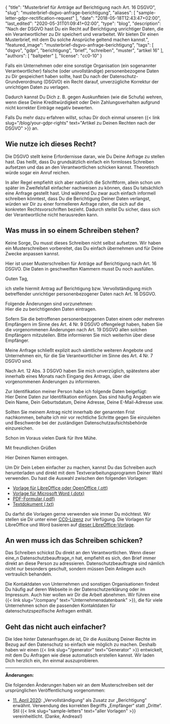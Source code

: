{
    "title": "Musterbrief für Anträge auf Berichtigung nach Art. 16 DSGVO",
    "slug": "musterbrief-dsgvo-anfrage-berichtigung",
    "aliases": [ "sample-letter-gdpr-rectification-request" ],
    "date": "2018-05-18T12:43:47+02:00",
    "last_edited": "2020-05-31T01:09:41+02:00",
    "type": "blog",
    "description": "Nach der DSGVO hast Du ein Recht auf Berichtigung unrichtiger Daten, die ein Verantwortlicher zu Dir speichert und verarbeitet. Wir bieten Dir einen Musterbrief, mit dem Du solche Ansprüche geltend machen kannst.",
    "featured_image": "musterbrief-dsgvo-anfrage-berichtigung",
    "tags": [ "dsgvo", "gdpr", "berichtigung", "brief", "schreiben", "muster", "artikel 16" ],
    "authors": [ "baltpeter" ],
    "license": "cc0-10"
}

Falls ein Unternehmen oder eine sonstige Organisation (ein sogenannter Verantwortlicher) falsche (oder unvollständige) personenbezogene Daten zu Dir gespeichert haben sollte, hast Du nach der Datenschutz-Grundverordnung (DSGVO) ein Recht darauf, unverzügliche Korrektur der unrichtigen Daten zu verlagen.

Dadurch kannst Du Dich z.&nbsp;B. gegen Auskunfteien (wie die Schufa) wehren, wenn diese Deine Kreditwürdigkeit oder Dein Zahlungsverhalten aufgrund nicht korrekter Einträge negativ bewerten.

Falls Du mehr dazu erfahren willst, schau Dir doch einmal unseren {{< link slug="/blog/your-gdpr-rights" text="Artikel zu Deinen Rechten nach der DSGVO" >}} an.

## Wie nutze ich dieses Recht?

Die DSGVO stellt keine Erfordernisse daran, wie Du Deine Anfrage zu stellen hast. Das heißt, dass Du grundsätzlich einfach ein formloses Schreiben aufsetzen und das an den Verantwortlichen schicken kannst. Theoretisch würde sogar ein Anruf reichen.

In aller Regel empfiehlt sich aber natürlich die Schriftform, allein schon um später im Zweifelsfall einfacher nachweisen zu können, dass Du tatsächlich eine Anfrage gestellt hast. Und während Du zwar auch einfach informell schreiben könntest, dass Du die Berichtigung Deiner Daten verlangst, würden wir Dir zu einer formelleren Anfrage raten, die sich auf die konkreten Rechtsvorschriften bezieht. Dadurch stellst Du sicher, dass sich der Verantwortliche nicht herausreden kann.

## Was muss in so einem Schreiben stehen?

Keine Sorge, Du musst dieses Schreiben nicht selbst aufsetzen. Wir haben ein Musterschreiben vorbereitet, das Du einfach übernehmen und für Deine Zwecke anpassen kannst.

Hier ist unser Musterschreiben für Anträge auf Berichtigung nach Art. 16 DSGVO. Die Daten in <span class="blog-letter-fill-in">geschweiften Klammern</span> musst Du noch ausfüllen.

<div class="blog-letter">
<p>Guten Tag,</p>

<p>ich stelle hiermit Antrag auf Berichtigung bzw. Vervollständigung mich betreffender unrichtiger personenbezogener Daten nach Art. 16 DSGVO.</p>

<p>Folgende Änderungen sind vorzunehmen:<br>
<span class="blog-letter-fill-in">Hier die zu berichtigenden Daten eintragen.</span></p>

<p>Sofern Sie die betroffenen personenbezogenen Daten einem oder mehreren Empfängern im Sinne des Art. 4 Nr. 9 DSGVO offengelegt haben, haben Sie die vorgenommenen Änderungen nach Art. 19 DSGVO allen solchen Empfängern mitzuteilen. Bitte informieren Sie mich weiterhin über diese Empfänger.</p>

<p>Meine Anfrage schließt explizit auch sämtliche weiteren Angebote und Unternehmen ein, für die Sie Verantwortlicher im Sinne des Art. 4 Nr. 7 DSGVO sind.</p>

<p>Nach Art. 12 Abs. 3 DSGVO haben Sie mich unverzüglich, spätestens aber innerhalb eines Monats nach Eingang des Antrags, über die vorgenommenen Änderungen zu informieren.</p>

<p>Zur Identifikation meiner Person habe ich folgende Daten beigefügt:<br>
<span class="blog-letter-fill-in">Hier Deine Daten zur Identifikation einfügen. Das sind häufig Angaben wie Dein Name, Dein Geburtsdatum, Deine Adresse, Deine E-Mail-Adresse usw.</span></p>

<p>Sollten Sie meinem Antrag nicht innerhalb der genannten Frist nachkommen, behalte ich mir vor rechtliche Schritte gegen Sie einzuleiten und Beschwerde bei der zuständigen Datenschutzaufsichtsbehörde einzureichen.</p>

<p>Schon im Voraus vielen Dank für Ihre Mühe.</p>

<p>Mit freundlichen Grüßen</p>

<p><span class="blog-letter-fill-in">Hier Deinen Namen eintragen.</span></p>
</div>

Um Dir Dein Leben einfacher zu machen, kannst Du das Schreiben auch herunterladen und direkt mit dem Textverarbeitungsprogramm Deiner Wahl verwenden. Du hast die Auswahl zwischen den folgenden Vorlagen:<!-- TODO: Host these ourselves and give them some nice buttons. -->

* [Vorlage für LibreOffice oder OpenOffice (.ott)](/downloads/musterschreiben-dsgvo-berichtigung-datenanfragen.de.ott)
* [Vorlage für Microsoft Word (.dotx)](/downloads/musterschreiben-dsgvo-berichtigung-datenanfragen.de.dotx)
* [PDF-Formular (.pdf)](/downloads/musterschreiben-dsgvo-berichtigung-datenanfragen.de.pdf)
* [Textdokument (.txt)](/downloads/musterschreiben-dsgvo-berichtigung-datenanfragen.de.txt)

Du darfst die Vorlagen gerne verwenden wie immer Du möchtest. Wir stellen sie Dir unter einer [CC0-Lizenz](https://creativecommons.org/publicdomain/zero/1.0/) zur Verfügung. Die Vorlagen für LibreOffice und Word basieren auf [dieser LibreOffice-Vorlage](https://extensions.libreoffice.org/templates/geschaeftsbrief-din-5008-2011-b-a4-ib).

## An wen muss ich das Schreiben schicken?

Das Schreiben schickst Du direkt an den Verantwortlichen. Wenn dieser eine_n Datenschutzbeauftrage_n hat, empfiehlt es sich, den Brief immer direkt an diese Person zu adressieren. Datenschutzbeauftragte sind nämlich nicht nur besonders geschult, sondern müssen Dein Anliegen auch vertraulich behandeln.

Die Kontaktdaten von Unternehmen und sonstigen Organisationen findest Du häufig auf deren Webseite in der Datenschutzerklärung oder im Impressum. Auch hier wollen wir Dir die Arbeit abnehmen. Wir führen eine {{< link slug="/company" text="Unternehmensdatenbank" >}}, die für viele Unternehmen schon die passenden Kontaktdaten für datenschutzspezifische Anfragen enthält.

## Geht das nicht auch einfacher?

Die Idee hinter Datenanfragen.de ist, Dir die Ausübung Deiner Rechte im Bezug auf den Datenschutz so einfach wie möglich zu machen. Deshalb haben wir einen {{< link slug="/generator" text="Generator" >}} entwickelt, mit dem Du Anfragen wie diese automatisch erstellen kannst. Wir laden Dich herzlich ein, ihn einmal auszuprobieren.

---

**Änderungen:**

Die folgenden Änderungen haben wir an dem Musterschreiben seit der ursprünglichen Veröffentlichung vorgenommen:

* [11. April 2020](https://github.com/datenanfragen/data/pull/562/commits/7bbcff8144a743adf90e3ec29bddc8626156e829#diff-882b749af63f006db1f8a29b16edf8ee): „Vervollständigung“ als Zusatz zur „Berichtigung“ erwähnt. Verwendung des korrekten Begriffs „Empfänger“ statt „Dritte“. Stil {{< link slug="sample-letters" text="aller Vorlagen" >}} vereinheitlicht. (Danke, Andreas!)
